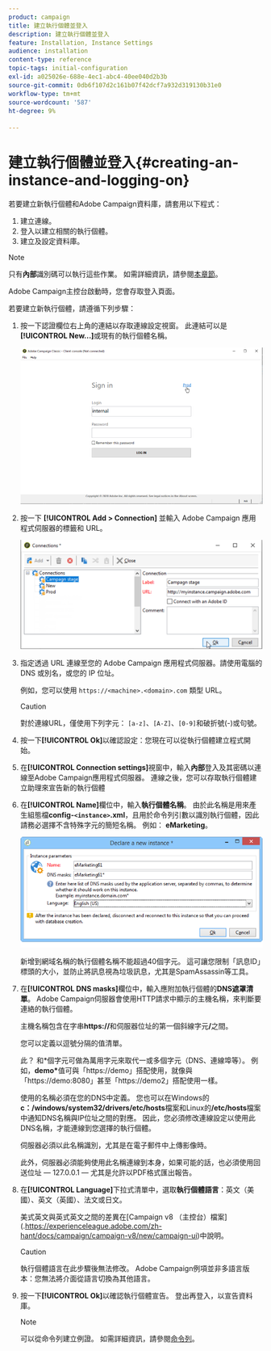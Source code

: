 ```yaml
---
product: campaign
title: 建立執行個體並登入
description: 建立執行個體並登入
feature: Installation, Instance Settings
audience: installation
content-type: reference
topic-tags: initial-configuration
exl-id: a025026e-688e-4ec1-abc4-40ee040d2b3b
source-git-commit: 0db6f107d2c161b07f42dcf7a932d319130b31e0
workflow-type: tm+mt
source-wordcount: '587'
ht-degree: 9%

---
```


# 建立執行個體並登入{#creating-an-instance-and-logging-on}



若要建立新執行個體和Adobe Campaign資料庫，請套用以下程式：

1. 建立連線。
1. 登入以建立相關的執行個體。
1. 建立及設定資料庫。

>[!NOTE]
>
>只有&#x200B;**內部**&#x200B;識別碼可以執行這些作業。 如需詳細資訊，請參閱[本章節](../../installation/using/configuring-campaign-server.md#internal-identifier)。

Adobe Campaign主控台啟動時，您會存取登入頁面。

若要建立新執行個體，請遵循下列步驟：

1. 按一下認證欄位右上角的連結以存取連線設定視窗。 此連結可以是&#x200B;**[!UICONTROL New...]**&#x200B;或現有的執行個體名稱。

   ![](assets/s_ncs_install_define_connection_01.png)

1. 按一下 **[!UICONTROL Add > Connection]** 並輸入 Adobe Campaign 應用程式伺服器的標籤和 URL。

   ![](assets/s_ncs_install_define_connection_02.png)

1. 指定透過 URL 連線至您的 Adobe Campaign 應用程式伺服器。請使用電腦的 DNS 或別名，或您的 IP 位址。

   例如，您可以使用 `https://<machine>.<domain>.com` 類型 URL。

   >[!CAUTION]
   >
   >對於連線URL，僅使用下列字元： `[a-z]`、`[A-Z]`、`[0-9]`和破折號(-)或句號。

1. 按一下&#x200B;**[!UICONTROL Ok]**&#x200B;以確認設定：您現在可以從執行個體建立程式開始。
1. 在&#x200B;**[!UICONTROL Connection settings]**&#x200B;視窗中，輸入&#x200B;**內部**&#x200B;登入及其密碼以連線至Adobe Campaign應用程式伺服器。 連線之後，您可以存取執行個體建立助理來宣告新的執行個體
1. 在&#x200B;**[!UICONTROL Name]**&#x200B;欄位中，輸入&#x200B;**執行個體名稱**。 由於此名稱是用來產生組態檔&#x200B;**config-`<instance>`.xml**，且用於命令列引數以識別執行個體，因此請務必選擇不含特殊字元的簡短名稱。 例如： **eMarketing**。

   ![](assets/s_ncs_install_create_instance.png)

   新增到網域名稱的執行個體名稱不能超過40個字元。 這可讓您限制「訊息ID」標頭的大小，並防止將訊息視為垃圾訊息，尤其是SpamAssassin等工具。

1. 在&#x200B;**[!UICONTROL DNS masks]**&#x200B;欄位中，輸入應附加執行個體的&#x200B;**DNS遮罩清單**。 Adobe Campaign伺服器會使用HTTP請求中顯示的主機名稱，來判斷要連絡的執行個體。

   主機名稱包含在字串&#x200B;**https://**&#x200B;和伺服器位址的第一個斜線字元&#x200B;**/**&#x200B;之間。

   您可以定義以逗號分隔的值清單。

   此？ 和&#42;個字元可做為萬用字元來取代一或多個字元（DNS、連線埠等）。 例如，**demo&#42;**&#x200B;值可與「https://demo」搭配使用，就像與「https://demo:8080」甚至「https://demo2」搭配使用一樣。

   使用的名稱必須在您的DNS中定義。 您也可以在Windows的&#x200B;**c：/windows/system32/drivers/etc/hosts**&#x200B;檔案和Linux的&#x200B;**/etc/hosts**&#x200B;檔案中通知DNS名稱與IP位址之間的對應。 因此，您必須修改連線設定以使用此DNS名稱，才能連線到您選擇的執行個體。

   伺服器必須以此名稱識別，尤其是在電子郵件中上傳影像時。

   此外，伺服器必須能夠使用此名稱連線到本身，如果可能的話，也必須使用回送位址 — 127.0.0.1 — 尤其是允許以PDF格式匯出報告。

1. 在&#x200B;**[!UICONTROL Language]**&#x200B;下拉式清單中，選取&#x200B;**執行個體語言**：英文（美國）、英文（英國）、法文或日文。

   美式英文與英式英文之間的差異在[Campaign v8 （主控台）檔案] (.https://experienceleague.adobe.com/zh-hant/docs/campaign/campaign-v8/new/campaign-ui)中說明。

   >[!CAUTION]
   >
   >執行個體語言在此步驟後無法修改。 Adobe Campaign例項並非多語言版本：您無法將介面從語言切換為其他語言。

1. 按一下&#x200B;**[!UICONTROL Ok]**&#x200B;以確認執行個體宣告。 登出再登入，以宣告資料庫。

   >[!NOTE]
   >
   >可以從命令列建立例證。 如需詳細資訊，請參閱[命令列](../../installation/using/command-lines.md)。
